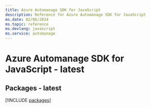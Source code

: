 ```yaml
---
title: Azure Automanage SDK for JavaScript
description: Reference for Azure Automanage SDK for JavaScript
ms.date: 02/06/2024
ms.topic: reference
ms.devlang: javascript
ms.service: automanage
---
```

# Azure Automanage SDK for JavaScript - latest
## Packages - latest
[!INCLUDE [packages](automanage-index.md)]